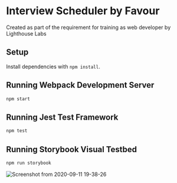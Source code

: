 # Interview Scheduler by Favour

Created as part of the requirement for training as web developer by Lighthouse Labs
## Setup

Install dependencies with `npm install`.

## Running Webpack Development Server

```sh
npm start
```

## Running Jest Test Framework

```sh
npm test
```

## Running Storybook Visual Testbed

```sh
npm run storybook
```
![Screenshot from 2020-09-11 19-38-26](https://user-images.githubusercontent.com/64504464/92993045-34773000-f4ac-11ea-821c-7c2b5968a931.png)
